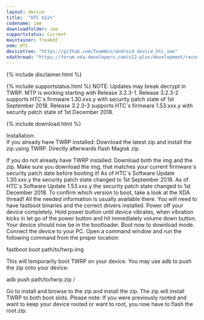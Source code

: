 ```yaml
---
layout: device
title:  "HTC U12+"
codename: ime
downloadfolder: ime
supportstatus: Current
maintainer: freak07
oem: HTC
devicetree: "https://github.com/TeamWin/android_device_htc_ime"
xdathread: "https://forum.xda-developers.com/u12-plus/development/recovery-unofficial-twrp-3-2-2-0-htc-t3819343"
---
```


{% include disclaimer.html %}

{% include supportstatus.html %}
NOTE:
Updates may break decrypt in TWRP.
MTP is working starting with Release 3.2.3-1.
Release 3.2.3-2 supports HTC´s firmware 1.30.xxx.y with security patch state of 1st September 2018.
Release 3.2.3-3 supports HTC´s firmware 1.53.xxx.y with security patch state of 1st December 2018.

{% include download.html %}

<div class='page-heading'>Installation:</div>
If you already have TWRP installed:
Download the latest zip and install the zip using TWRP. Directly afterwards flash Magisk zip.

If you do not already have TWRP installed:
Download both the img and the zip. Make sure you download the img, that matches your current firmware´s security patch date before booting it! As of HTC´s Software Update 1.30.xxx.y the security patch state changed to 1st September 2018.
As of HTC´s Software Update 1.53.xxx.y the security patch state changed to 1st December 2018. To confirm which version to boot, take a look at the XDA thread! All the needed information is usually available there. You will need to have fastboot binaries and the correct drivers installed. Power off your device completely. Hold power button until device vibrates, when vibration kicks in let go of the power button and hit immediately volume down button. Your device should now be in the bootloader. Boot now to download mode. Connect the device to your PC. Open a command window and run the following command from the proper location:

fastboot boot path/to/twrp.img

This will temporarily boot TWRP on your device. You may use adb to push the zip onto your device:

adb push path/to/twrp.zip /

Go to install and browse to the zip and install the zip. The zip will install TWRP to both boot slots. Please note: If you were previously rooted and want to keep your device rooted or want to root, you now have to flash the root.zip.
